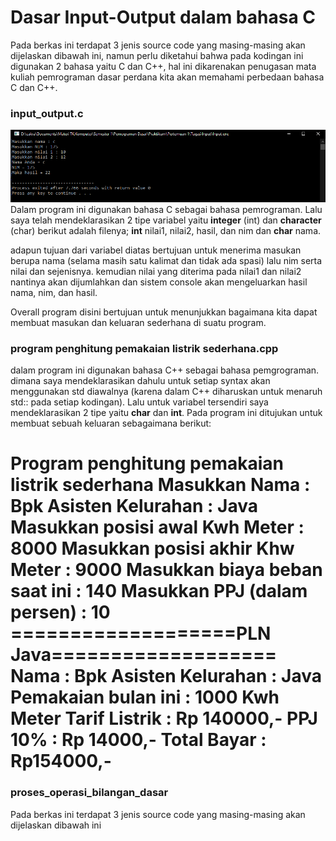 # Dasar Input-Output dalam bahasa C
Pada berkas ini terdapat 3 jenis source code yang masing-masing akan dijelaskan dibawah ini, namun perlu diketahui bahwa pada kodingan ini digunakan 2 bahasa yaitu C dan C++, hal ini dikarenakan penugasan mata kuliah pemrograman dasar perdana kita akan memahami perbedaan bahasa C dan C++.

### input_output.c
![Screenshot 2020-02-09 at 5 08 54 PM](https://github.com/tjakra-birawa/Pemrograman_Dasar_C/blob/master/Dokumentasi/program11.PNG?raw=true)
Dalam program ini digunakan bahasa C sebagai bahasa pemrograman. Lalu saya telah mendeklarasikan 2 tipe variabel yaitu **integer** (int) dan **character** (char) berikut adalah filenya; **int** nilai1, nilai2, hasil, dan nim dan **char** nama.

adapun tujuan dari variabel diatas bertujuan untuk menerima masukan berupa nama (selama masih satu kalimat dan tidak ada spasi) lalu nim serta nilai dan sejenisnya. kemudian nilai yang diterima pada nilai1 dan nilai2 nantinya akan dijumlahkan dan sistem console akan mengeluarkan hasil nama, nim, dan hasil.

Overall program disini bertujuan untuk menunjukkan bagaimana kita dapat membuat masukan dan keluaran sederhana di suatu program.

### program penghitung pemakaian listrik sederhana.cpp
dalam program ini digunakan bahasa C++ sebagai bahasa pemgrograman. dimana saya mendeklarasikan dahulu untuk setiap syntax akan menggunakan std diawalnya (karena dalam C++ diharuskan untuk menaruh std:: pada setiap kodingan). Lalu untuk variabel tersendiri saya mendeklarasikan 2 tipe yaitu **char** dan **int**. Pada program ini ditujukan untuk membuat sebuah keluaran sebagaimana berikut:

Program penghitung pemakaian listrik sederhana 
Masukkan Nama : Bpk Asisten 
Kelurahan : Java 
Masukkan posisi awal	Kwh Meter : 8000 
Masukkan posisi akhir Khw Meter : 9000
Masukkan biaya beban saat ini : 140 
Masukkan PPJ (dalam	 persen) : 10
 ===================PLN	Java=================== 
Nama : Bpk Asisten 
Kelurahan : Java 
Pemakaian bulan ini :	1000 Kwh	
Meter Tarif Listrik : Rp 140000,-
PPJ 10% : Rp 14000,- 
Total Bayar : Rp154000,-
==============================================


### proses_operasi_bilangan_dasar
Pada berkas ini terdapat 3 jenis source code yang masing-masing akan dijelaskan dibawah ini

